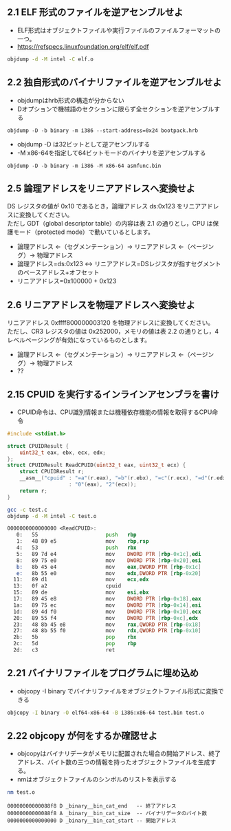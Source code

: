 ## 2.1 ELF 形式のファイルを逆アセンブルせよ

- ELF形式はオブジェクトファイルや実行ファイルのファイルフォーマットの一つ。  
- https://refspecs.linuxfoundation.org/elf/elf.pdf

```sh
objdump -d -M intel -C elf.o
```


## 2.2 独自形式のバイナリファイルを逆アセンブルせよ

- objdumpはhrb形式の構造が分からない
- Dオプションで機械語のセクションに限らず全セクションを逆アセンブルする

```
objdump -D -b binary -m i386 --start-address=0x24 bootpack.hrb
```

- objdump -D は32ビットとして逆アセンブルする
- -M x86-64を指定して64ビットモードのバイナリを逆アセンブルする

```
objdump -D -b binary -m i386 -M x86-64 asmfunc.bin
```

## 2.5 論理アドレスをリニアアドレスへ変換せよ

DS レジスタの値が 0x10 であるとき，論理アドレス ds:0x123 をリニアアドレスに変換してください。  
ただし GDT（global descriptor table）の内容は表 2.1 の通りとし，CPU は保護モード（protected mode）で動いているとします。  

- 論理アドレス <-（セグメンテーション）-> リニアアドレス <-（ページング）-> 物理アドレス
- 論理アドレス=ds:0x123 <-> リニアアドレス=DSレジスタが指すセグメントのベースアドレス+オフセット
- リニアアドレス=0x100000 + 0x123

## 2.6 リニアアドレスを物理アドレスへ変換せよ

リニアアドレス 0xffff800000003120 を物理アドレスに変換してください。  
ただし、CR3 レジスタの値は 0x252000，メモリの値は表 2.2 の通りとし，4 レベルページングが有効になっているものとします。  


- 論理アドレス <-（セグメンテーション）-> リニアアドレス <-（ページング）-> 物理アドレス
- ??

## 2.15 CPUID を実行するインラインアセンブラを書け

- CPUID命令は、CPU識別情報または機種依存機能の情報を取得するCPU命令

```c:test.c
#include <stdint.h>

struct CPUIDResult {
    uint32_t eax, ebx, ecx, edx;
};
struct CPUIDResult ReadCPUID(uint32_t eax, uint32_t ecx) {
    struct CPUIDResult r;
    __asm__("cpuid" : "=a"(r.eax), "=b"(r.ebx), "=c"(r.ecx), "=d"(r.edx)
                    : "0"(eax), "2"(ecx));
    return r;
}
```

```sh
gcc -c test.c
objdump -d -M intel -C test.o
```

```asm
0000000000000000 <ReadCPUID>:
   0:   55                      push   rbp
   1:   48 89 e5                mov    rbp,rsp
   4:   53                      push   rbx
   5:   89 7d e4                mov    DWORD PTR [rbp-0x1c],edi
   8:   89 75 e0                mov    DWORD PTR [rbp-0x20],esi
   b:   8b 45 e4                mov    eax,DWORD PTR [rbp-0x1c]
   e:   8b 55 e0                mov    edx,DWORD PTR [rbp-0x20]
  11:   89 d1                   mov    ecx,edx
  13:   0f a2                   cpuid
  15:   89 de                   mov    esi,ebx
  17:   89 45 e8                mov    DWORD PTR [rbp-0x18],eax
  1a:   89 75 ec                mov    DWORD PTR [rbp-0x14],esi
  1d:   89 4d f0                mov    DWORD PTR [rbp-0x10],ecx
  20:   89 55 f4                mov    DWORD PTR [rbp-0xc],edx
  23:   48 8b 45 e8             mov    rax,QWORD PTR [rbp-0x18]
  27:   48 8b 55 f0             mov    rdx,QWORD PTR [rbp-0x10]
  2b:   5b                      pop    rbx
  2c:   5d                      pop    rbp
  2d:   c3                      ret
```

## 2.21 バイナリファイルをプログラムに埋め込め

- objcopy -I binary でバイナリファイルをオブジェクトファイル形式に変換できる

```sh
objcopy -I binary -O elf64-x86-64 -B i386:x86-64 test.bin test.o
```

## 2.22 objcopy が何をするか確認せよ

- objcopyはバイナリデータがメモリに配置された場合の開始アドレス、終了アドレス、バイト数の三つの情報を持ったオブジェクトファイルを生成する。
- nmはオブジェクトファイルのシンボルのリストを表示する

```sh
nm test.o
```

```
00000000000088f8 D _binary__bin_cat_end   -- 終了アドレス
00000000000088f8 A _binary__bin_cat_size  -- バイナリデータのバイト数
0000000000000000 D _binary__bin_cat_start -- 開始アドレス
```

